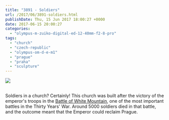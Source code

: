 ```yaml
---
title: "3891 - Soldiers"
url: /2017/06/3891-soldiers.html
publishDate: Thu, 15 Jun 2017 18:00:27 +0000
date: 2017-06-15 20:00:27
categories: 
  - "olympus-m-zuiko-digital-ed-12-40mm-f2-8-pro"
tags: 
  - "church"
  - "czech-republic"
  - "olympus-om-d-e-m1"
  - "prague"
  - "praha"
  - "sculpture"
---
```

<div class="container">
<div class="center"><a target="_blank" href="https://d25zfm9zpd7gm5.cloudfront.net/1200x1200/2016/20161025_132120_lr.jpg"><img class="webfeedsFeaturedVisual" src="https://d25zfm9zpd7gm5.cloudfront.net/0600x0600/2016/20161025_132120_lr.jpg" /></a></div>
</div>
<br />

Soldiers in a church? Certainly! This church was built after the victory of the emperor's troops in the <a href="https://en.wikipedia.org/wiki/Battle_of_White_Mountain" target="_blank">Battle of White Mountain</a>, one of the most important battles in the Thirty Years' War. Around 5000 soldiers died in that battle, and the outcome meant that the Emperor could reclaim Prague.

